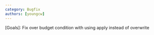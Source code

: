 ```yaml
---
category: Bugfix
authors: [youngcw]
---
```


[Goals]: Fix over budget condition with using apply instead of overwrite
